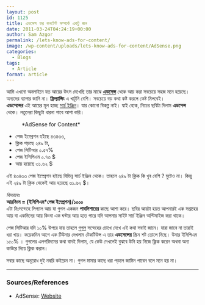 ```yaml
---
layout: post
id: 1125
title: এডসেন্স ফর কনটেন্ট সম্পর্কে একটু জ্ঞন
date: 2011-03-24T04:24:19+00:00
author: Sam Azgor
permalink: /lets-know-ads-for-content/
image: /wp-content/uploads/lets-know-ads-for-content/AdSense.png
categories:
  - Blogs
tags:
  - Article
format: article
---
```

আমি এখনো অনলাইনে যত আয়ের উৎস দেখেছি তার মাঝে **[এডসেন্স](https://www.google.com/adsense)** থেকে আয় করা সবচেয়ে সহজ মনে হয়েছে। অন্যদের ব্যাপার জানি না। **ফ্রিল্যান্সিং** এ খাটুনি বেশি। সবচেয়ে বড় কথা কষ্ট করলে কেষ্ট মিলবেই।  
**এডসেন্সের** এই আয়ের মূল হচ্ছে [সার্চ ইঞ্জিন](http://en.wikipedia.org/wiki/Web_search_engine)। যার কোনো বিকল্প নাই। যাই হোক, নিচের ছবিটা দিলাম **এডসেন্স** থেকে। নতুনেরা কিছুটা ধারনা পাবে আশা করি।

<figure>
<amp-img src="https://lh6.googleusercontent.com/-BNnf6C5poRU/TYuMfQP5vcI/AAAAAAAAAyQ/PBKl-ZsWujA/s1640/adsense+for+content.jpg" alt="AdSense for Content" width="640" height="68" layout="responsive">
</amp-img>
<figcaption>*AdSense for Content*
</figcaption>
</figure>

*   পেজ ইম্প্রেশন হইছে ৪৩৪৩৩,
*   ক্লিক পড়ছে ২৪৯ টা,
*   পেজ সিটিআর ০.৫৭%
*   পেজ ইসিপিএম ০.৭৩ $
*   আয় হয়েছে ৩১.৬২ $

এই ৪৩৪৩৩ পেজ ইম্প্রেশন হইছে বিভিন্ন সার্চ ইঞ্জিন থেকে। তাহলে ২৪৯ টা ক্লিক কি খুব বেশি ? মুটেও না। কিন্তু এই ২৪৯ টা ক্লিক থেকেই আয় হয়েছে ৩১.৬২ $।  

_কিভাবেঃ_  
**আরনিংস = (ইসিপিএম*পেজ ইম্প্রেশন)/১০০০**  
এটা নিঃসন্দেহে লিগ্যাল আয় যা গুগল একজন **পাবলিশারের** কাছে আশা করে। ছবির আয়টা হয়ত আপনারই এক সপ্তাহের আয় বা একদিনের আয় কিংবা এক ঘন্টার আয় হতে পারে যদি আপনার সাইট সার্চ ইঞ্জিন অপ্টিমাইজ করা থাকে।  

পেজ সিটিআর যদি ১০% উপরে যায় তাহলে [গুগল](https://www.google.com/) সন্দেহের চোখে দেখে এই কথা সবাই জানে। যারা জানে না তারাই ধরা খায়। কয়েকদিন আগে এক টিউনার দেখলাম টেকটিউন্স এ তার **এডসেন্সের** স্ক্রিন শট তোলে দিছে। উনার ইসিপিএম ১৫০% । গুগলের এলগরিদমের কথা বাদই দিলাম, যে কেউ দেখলেই বুঝবে উনি হয় নিজে ক্লিক করেন অথবা অন্য কাউরে দিয়ে ক্লিক করান।  

সবার কাছে অনূরোধ দুই নম্বরি কইরেন না। গুগল মামার কাছে ধরা পড়লে জামিন পাবেন বলে মনে হয় না।  

* * *

<footer>

### Sources/References

+ AdSense: [Website](https://www.google.com/adsense)
</footer>

